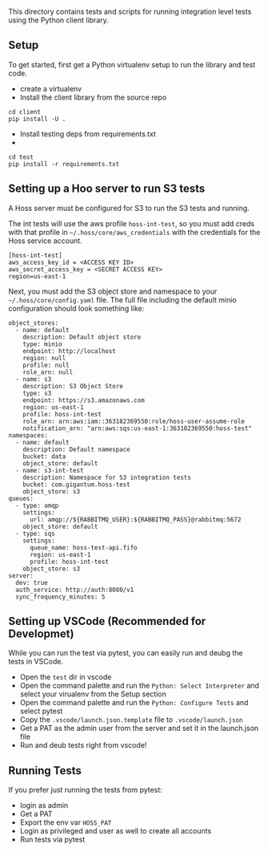 This directory contains tests and scripts for running integration level tests using the Python client library.


## Setup
To get started, first get a Python virtualenv setup to run the library and test code.

- create a virtualenv
- Install the client library from the source repo

```
cd client
pip install -U .
```

- Install testing deps from requirements.txt
- 
```
cd test
pip install -r requirements.txt
```

## Setting up a Hoo server to run S3 tests
A Hoss server must be configured for S3 to run the S3 tests and running. 

The int tests will use the aws profile `hoss-int-test`, so you must add creds with that profile in `~/.hoss/core/aws_credentials`
with the credentials for the Hoss service account.

```
[hoss-int-test]
aws_access_key_id = <ACCESS KEY ID>
aws_secret_access_key = <SECRET ACCESS KEY>
region=us-east-1
```

Next, you must add the S3 object store and namespace to your `~/.hoss/core/config.yaml` file. The full file
including the default minio configuration should look something like:

```
object_stores:
  - name: default
    description: Default object store
    type: minio
    endpoint: http://localhost
    region: null
    profile: null
    role_arn: null
  - name: s3
    description: S3 Object Store
    type: s3
    endpoint: https://s3.amazonaws.com
    region: us-east-1
    profile: hoss-int-test
    role_arn: arn:aws:iam::363182369550:role/hoss-user-assume-role
    notification_arn: "arn:aws:sqs:us-east-1:363182369550:hoss-test"
namespaces:
  - name: default
    description: Default namespace
    bucket: data
    object_store: default
  - name: s3-int-test
    description: Namespace for S3 integration tests
    bucket: com.gigantum.hoss-test
    object_store: s3
queues:
  - type: amqp
    settings:
      url: amqp://${RABBITMQ_USER}:${RABBITMQ_PASS}@rabbitmq:5672
    object_store: default
  - type: sqs
    settings:
      queue_name: hoss-test-api.fifo
      region: us-east-1
      profile: hoss-int-test
    object_store: s3
server:
  dev: true
  auth_service: http://auth:8080/v1
  sync_frequency_minutes: 5
```

## Setting up VSCode (Recommended for Developmet)
While you can run the test via pytest, you can easily run and deubg the tests in VSCode.

- Open the `test` dir in vscode
- Open the command palette and run the `Python: Select Interpreter` and select your virualenv from the Setup section
- Open the command palette and run the `Python: Configure Tests` and select pytest
- Copy the `.vscode/launch.json.template` file to `.vscode/launch.json`
- Get a PAT as the admin user from the server and set it in the launch.json file
- Run and deub tests right from vscode!


## Running Tests
If you prefer just running the tests from pytest:

- login as admin
- Get a PAT
- Export the env var `HOSS_PAT`
- Login as privileged and user as well to create all accounts
- Run tests via pytest
